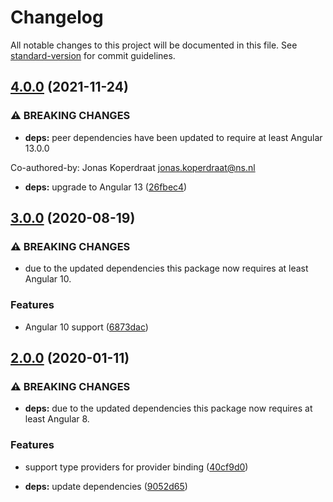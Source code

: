 # Changelog

All notable changes to this project will be documented in this file. See [standard-version](https://github.com/conventional-changelog/standard-version) for commit guidelines.

## [4.0.0](https://github.com/dscheerens/ngx-inject/compare/v3.0.0...v4.0.0) (2021-11-24)


### ⚠ BREAKING CHANGES

* **deps:** peer dependencies have been updated to require at least Angular 13.0.0

Co-authored-by: Jonas Koperdraat <jonas.koperdraat@ns.nl>

* **deps:** upgrade to Angular 13 ([26fbec4](https://github.com/dscheerens/ngx-inject/commit/26fbec4c552957a31fa67630f7fdb5f4e1eadeff))

## [3.0.0](https://github.com/dscheerens/ngx-inject/compare/v2.0.0...v3.0.0) (2020-08-19)


### ⚠ BREAKING CHANGES

* due to the updated dependencies this package now requires at least Angular 10.

### Features

* Angular 10 support ([6873dac](https://github.com/dscheerens/ngx-inject/commit/6873dac30f713a3b68584a90b04b3e2f3d3dad74))

## [2.0.0](https://github.com/dscheerens/ngx-inject/compare/v1.0.0...v2.0.0) (2020-01-11)


### ⚠ BREAKING CHANGES

* **deps:** due to the updated dependencies this package now requires at least Angular 8.

### Features

* support type providers for provider binding ([40cf9d0](https://github.com/dscheerens/ngx-inject/commit/40cf9d007e7356e84708c724e5d0bcea0417c5ef))


* **deps:** update dependencies ([9052d65](https://github.com/dscheerens/ngx-inject/commit/9052d65494be9d8ba745fc3dca909814faa6cf9e))
